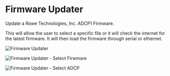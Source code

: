 # Firmware Updater
Update a Rowe Technologies, Inc. ADCP1 Firmware.  

This will allow the user to select a specific file or it will check the internet for the latest firmware.  It will then load the firmware through serial or ethernet.

![Firmware Updater](http://rowetechinc.co/github_img/firmware-updater.png)

![Firmware Updater - Select Firwmare](http://rowetechinc.co/github_img/firmware-updater-select-firmware.png)

![Firmware Updater - Select ADCP](http://rowetechinc.co/github_img/firmware-updater-select-adcp.png)
